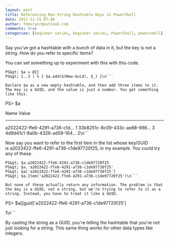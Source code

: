 ```yaml
---
layout: post
title: Referencing Non-String Hashtable Keys in PowerShell
date: 2017-11-15 07:00
author: thmsrynr@outlook.com
comments: true
categories: [beginner series, beginner series, PowerShell, powershell]
---
```

Say you've got a hashtable with a bunch of data in it, but the key is not a string. How do you refer to specific items?

You can set something up to experiment with this with this code.

<!--more-->

```
PS&gt; $a = @{}
PS&gt; 1..3 | % { $a.add($(New-Guid), $_) }\n```

Declare $a as a new empty hashtable, and then add three items to it. The key is a GUID, and the value is just a number. You get something like this.

```
PS&gt; $a

Name                           Value
----                           -----
a2022422-ffe6-4291-a736-c1d... 1
33b8251c-8c09-433c-ae88-666... 3
4d9d41c1-8a0b-4326-ad59-164... 2\n```

Now say you want to refer to the first item in the list whose key/GUID is a2022422-ffe6-4291-a736-c1de97720f25, in my example. You could try any of these.

```
PS&gt; $a.a2022422-ffe6-4291-a736-c1de97720f25
PS&gt; $a.'a2022422-ffe6-4291-a736-c1de97720f25'
PS&gt; $a['a2022422-ffe6-4291-a736-c1de97720f25']
PS&gt; $a.Item('a2022422-ffe6-4291-a736-c1de97720f25')\n```

But none of these actually return any information. The problem is that the key is a GUID, not a string, but we're trying to refer to it as a string. Instead, you have to treat it like a GUID.

```
PS&gt; $a[[guid]'a2022422-ffe6-4291-a736-c1de97720f25']

1\n```

By casting the string as a GUID, you're telling the hashtable that you're not just looking for a string. This same thing works for other data types like integers.

